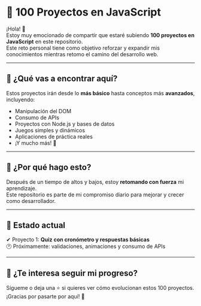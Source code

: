 # 🧠 100 Proyectos en JavaScript

¡Hola! 👋  
Estoy muy emocionado de compartir que estaré subiendo **100 proyectos en JavaScript** en este repositorio.  
Este reto personal tiene como objetivo reforzar y expandir mis conocimientos mientras retomo el camino del desarrollo web.

---

## 🚀 ¿Qué vas a encontrar aquí?

Estos proyectos irán desde lo **más básico** hasta conceptos más **avanzados**, incluyendo:

- Manipulación del DOM
- Consumo de APIs
- Proyectos con Node.js y bases de datos
- Juegos simples y dinámicos
- Aplicaciones de práctica reales
- ¡Y mucho más! 🎯

---

## 🔄 ¿Por qué hago esto?

Después de un tiempo de altos y bajos, estoy **retomando con fuerza** mi aprendizaje.  
Este repositorio es parte de mi compromiso diario para mejorar y crecer como desarrollador.

---

## 🧩 Estado actual

✔ Proyecto 1: **Quiz con cronómetro y respuestas básicas**  
🕐 Próximamente: validaciones, animaciones y consumo de APIs

---

## 💬 ¿Te interesa seguir mi progreso?

Sígueme o deja una ⭐ si quieres ver cómo evolucionan estos 100 proyectos.  
¡Gracias por pasarte por aquí! 🙌
